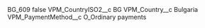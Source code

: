 <?xml version="1.0" encoding="UTF-8"?>
<CustomMetadata xmlns="http://soap.sforce.com/2006/04/metadata" xmlns:xsi="http://www.w3.org/2001/XMLSchema-instance" xmlns:xsd="http://www.w3.org/2001/XMLSchema">
    <label>BG_609</label>
    <protected>false</protected>
    <values>
        <field>VPM_CountryISO2__c</field>
        <value xsi:type="xsd:string">BG</value>
    </values>
    <values>
        <field>VPM_Country__c</field>
        <value xsi:type="xsd:string">Bulgaria</value>
    </values>
    <values>
        <field>VPM_PaymentMethod__c</field>
        <value xsi:type="xsd:string">O_Ordinary payments</value>
    </values>
</CustomMetadata>
